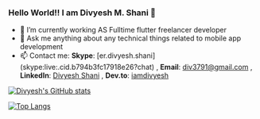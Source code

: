 ### Hello World!! I am Divyesh M. Shani 👋

- 🔭 I’m currently working AS Fulltime flutter freelancer developer
- 💬 Ask me anything about any technical things related to mobile app development
- 📫 Contact me:
     **Skype**: [er.divyesh.shani] (skype:live:.cid.b794b3fc17918e26?chat) , 
     **Email**: div3791@gmail.com , 
     **LinkedIn**: [Divyesh Shani](https://www.linkedin.com/in/ershani/) , 
     **Dev.to**: [iamdivyesh](https://dev.to/iamdivyesh)


[![Divyesh's GitHub stats](https://github-readme-stats.vercel.app/api?username=div3791&show_icons=true&theme=dracula&title_color=4287f5&count_private=true)](https://github.com/anuraghazra/github-readme-stats)

[![Top Langs](https://github-readme-stats.vercel.app/api/top-langs/?username=div3791&layout=compact)](https://github.com/div3791/github-readme-stats)
